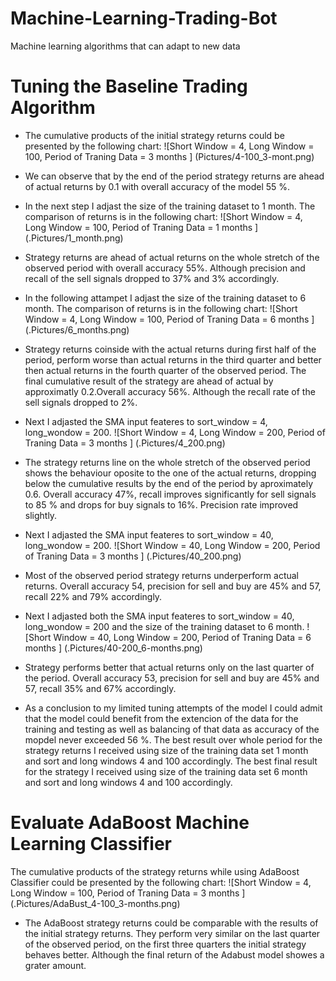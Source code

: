 # Machine-Learning-Trading-Bot
Machine learning algorithms that can adapt to new data

# Tuning the Baseline Trading Algorithm

* The cumulative products of the initial strategy returns could be presented by the following chart:
![Short Window = 4, Long Window = 100, Period of Traning Data = 3 months ] (Pictures/4-100_3-mont.png)

* We can observe that by the end of the period  strategy returns are ahead of actual returns by 0.1 with overall accuracy of the model 55 %.


* In the next step I adjast the size of the training dataset to 1 month. The comparison of returns is in the following chart:
 ![Short Window = 4, Long Window = 100, Period of Traning Data = 1 months ] (.Pictures/1_month.png)

 * Strategy returns are ahead of actual returns on the whole stretch of the observed period with overall accuracy 55%. Although precision and recall of the sell signals dropped to 37% and 3% accordingly.   


* In the following attampet I adjast the size of the training dataset to 6 month. The comparison of returns is in the following chart:
 ![Short Window = 4, Long Window = 100, Period of Traning Data = 6 months ] (.Pictures/6_months.png)

 * Strategy returns coinside with the  actual returns during first half of the period, perform worse than actual returns in the third quarter and better then actual returns in the fourth quarter of the observed period. The final cumulative result of the strategy are ahead of actual by approximatly 0.2.Overall accuracy 56%. Although the recall rate of the sell signals dropped to 2%.


* Next I adjasted the SMA input feateres to sort_window = 4, long_wondow = 200.
![Short Window = 4, Long Window = 200, Period of Traning Data = 3 months ] (.Pictures/4_200.png)

* The strategy returns line on the whole stretch of the observed period shows the behaviour oposite to the one of the actual returns, dropping below the cumulative results by the end of the period by aproximately 0.6. Overall accuracy 47%,  recall improves significantly for sell signals to 85 % and drops for buy signals to 16%. Precision rate improved slightly.


* Next I adjasted the SMA input feateres to sort_window = 40, long_wondow = 200.
![Short Window = 40, Long Window = 200, Period of Traning Data = 3 months ] (.Pictures/40_200.png)

* Most of the observed period strategy returns underperform actual returns. Overall accuracy 54, precision for sell and buy are 45% and 57, recall 22% and 79% accordingly.


* Next I adjasted both the SMA input feateres to sort_window = 40, long_wondow = 200 and the size of the training dataset to 6 month.
![Short Window = 40, Long Window = 200, Period of Traning Data = 6 months ] (.Pictures/40-200_6-months.png)

* Strategy performs better that actual returns only on the last quarter of the period. Overall accuracy 53, precision for sell and buy are 45% and 57, recall 35% and 67% accordingly.


* As a conclusion to my limited tuning attempts of the model I could admit that the model could benefit from the extencion of the data for the training and testing as well as balancing of that data as  accuracy of the mopdel never exceeded 56 %. The best result over whole period for the strategy returns I received using size of the training data set 1 month and sort and long windows 4 and 100 accordingly. The best final result for the strategy I received using size of the training data set 6 month and sort and long windows 4 and 100 accordingly. 


# Evaluate AdaBoost Machine Learning Classifier

The cumulative products of the strategy returns while using AdaBoost Classifier could be presented by the following chart:
![Short Window = 4, Long Window = 100, Period of Traning Data = 3 months ] (.Pictures/AdaBust_4-100_3-months.png)

* The AdaBoost strategy returns could be comparable with the results of the initial strategy returns. They perform very similar on the last quarter of the observed period, on the first three quarters the initial strategy behaves better. Although the final return of the Adabust model showes a grater amount. 
